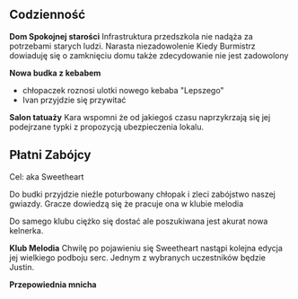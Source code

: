 
<h2>Codzienność</h2>

<b>Dom Spokojnej starości</b>
Infrastruktura przedszkola nie nadąża za potrzebami starych ludzi. Narasta niezadowolenie
Kiedy Burmistrz dowiaduję się o zamknięciu domu także zdecydowanie nie jest zadowolony

<b>Nowa budka z kebabem</b>

<ul>
<li>chłopaczek roznosi ulotki nowego kebaba "Lepszego" </li>
<li>Ivan przyjdzie się przywitać</li>
</ul>
<b>Salon tatuaży</b>
Kara wspomni że od jakiegoś czasu naprzykrzają się jej podejrzane typki z propozycją ubezpieczenia lokalu. 


<h2>Płatni Zabójcy</h2>
Cel: aka Sweetheart

Do budki przyjdzie nieźle poturbowany chłopak i zleci zabójstwo naszej gwiazdy. Gracze dowiedzą się że pracuje ona w klubie melodia 

Do samego klubu ciężko się dostać ale poszukiwana jest akurat nowa kelnerka. 

<b>Klub Melodia</b>
Chwilę po pojawieniu się Sweetheart nastąpi kolejna edycja jej wielkiego podboju serc. Jednym z wybranych uczestników będzie Justin. 

<b>Przepowiednia mnicha</b>

